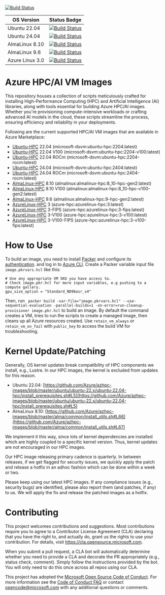 [![Build Status](https://dev.azure.com/hpc-platform-team/hpc-image-val/_apis/build/status/hpc-image-build?branchName=master)](https://dev.azure.com/hpc-platform-team/hpc-image-val/_build/latest?definitionId=3&branchName=master)

|OS Version|Status Badge|
|----------|------------|
|Ubuntu 22.04|[![Build Status](https://dev.azure.com/hpc-platform-team/hpc-image-val/_apis/build/status/hpc-image-build?branchName=master&jobName=Validate_Virtual_Machine&configuration=Validate_Virtual_Machine%20ubuntu_22.04)](https://dev.azure.com/hpc-platform-team/hpc-image-val/_build/latest?definitionId=3&branchName=master)
|Ubuntu 24.04|[![Build Status](https://dev.azure.com/hpc-platform-team/hpc-image-val/_apis/build/status/hpc-image-build?branchName=master&jobName=Validate_Virtual_Machine&configuration=Validate_Virtual_Machine%20ubuntu_24.04)](https://dev.azure.com/hpc-platform-team/hpc-image-val/_build/latest?definitionId=3&branchName=master)
|AlmaLinux 8.10|[![Build Status](https://dev.azure.com/hpc-platform-team/hpc-image-val/_apis/build/status/hpc-image-build?branchName=master&jobName=Validate_Virtual_Machine&configuration=Validate_Virtual_Machine%20alma8.10)](https://dev.azure.com/hpc-platform-team/hpc-image-val/_build/latest?definitionId=3&branchName=master)
|AlmaLinux 9.6|[![Build Status](https://dev.azure.com/hpc-platform-team/hpc-image-val/_apis/build/status/hpc-image-build?branchName=master&jobName=Validate_Virtual_Machine&configuration=Validate_Virtual_Machine%20alma9.6)](https://dev.azure.com/hpc-platform-team/hpc-image-val/_build/latest?definitionId=3&branchName=master)
|Azure Linux 3.0|[![Build Status](https://dev.azure.com/hpc-platform-team/hpc-image-val/_apis/build/status/hpc-image-build?branchName=master&jobName=Validate_Virtual_Machine&configuration=Validate_Virtual_Machine%20azurelinux3.0)](https://dev.azure.com/hpc-platform-team/hpc-image-val/_build/latest?definitionId=3&branchName=master)

# Azure HPC/AI VM Images

This repository houses a collection of scripts meticulously crafted for installing High-Performance Computing (HPC) and Artificial Intelligence (AI) libraries, along with tools essential for building Azure HPC/AI images. Whether you're provisioning compute-intensive workloads or crafting advanced AI models in the cloud, these scripts streamline the process, ensuring efficiency and reliability in your deployments.

Following are the current supported HPC/AI VM images that are available in Azure Marketplace:
- [Ubuntu-HPC](https://azuremarketplace.microsoft.com/en-us/marketplace/apps/microsoft-dsvm.ubuntu-hpc) 22.04 (microsoft-dsvm:ubuntu-hpc:2204:latest)
- [Ubuntu-HPC](https://azuremarketplace.microsoft.com/en-us/marketplace/apps/microsoft-dsvm.ubuntu-hpc) 22.04 V100 (microsoft-dsvm:ubuntu-hpc:2204-v100:latest)
- [Ubuntu-HPC](https://azuremarketplace.microsoft.com/en-us/marketplace/apps/microsoft-dsvm.ubuntu-hpc) 22.04 ROCm (microsoft-dsvm:ubuntu-hpc:2204-rocm:latest)
- [Ubuntu-HPC](https://azuremarketplace.microsoft.com/en-us/marketplace/apps/microsoft-dsvm.ubuntu-hpc) 24.04 (microsoft-dsvm:ubuntu-hpc:2404:latest)
- [Ubuntu-HPC](https://azuremarketplace.microsoft.com/en-us/marketplace/apps/microsoft-dsvm.ubuntu-hpc) 24.04 ROCm (microsoft-dsvm:ubuntu-hpc:2404-rocm:latest)
- [AlmaLinux-HPC](https://azuremarketplace.microsoft.com/en-us/marketplace/apps/almalinux.almalinux-hpc) 8.10 (almalinux:almalinux-hpc:8_10-hpc-gen2:latest)
- [AlmaLinux-HPC](https://azuremarketplace.microsoft.com/en-us/marketplace/apps/almalinux.almalinux-hpc) 8.10 V100 (almalinux:almalinux-hpc:8_10-hpc-v100-gen2:latest)
- [AlmaLinux-HPC](https://azuremarketplace.microsoft.com/en-us/marketplace/apps/almalinux.almalinux-hpc) 9.6 (almalinux:almalinux-hpc:9-hpc-gen2:latest)
- [AzureLinux-HPC]() 3 (azure-hpc:azurelinux-hpc:3:latest)
- [AzureLinux-HPC]() 3-FIPS (azure-hpc:azurelinux-hpc:3-fips:latest)
- [AzureLinux-HPC]() 3-V100 (azure-hpc:azurelinux-hpc:3-v100:latest)
- [AzureLinux-HPC]() 3-V100-FIPS (azure-hpc:azurelinux-hpc:3-v100-fips:latest)  

# How to Use

To build an image, you need to install [Packer](https://developer.hashicorp.com/packer/integrations/hashicorp/azure) and configure its [authentication](https://developer.hashicorp.com/packer/integrations/hashicorp/azure#authentication). and log in to [Azure CLI](https://learn.microsoft.com/en-us/cli/azure/get-started-with-azure-cli). Create a Packer variable input file `image.pkrvars.hcl` like this:

```
# Use any appropriate VM SKU you have access to.
# Check image.pkr.hcl for more input variables, e.g pushing to a compute gallery.
gpu_size_option = "Standard_ND96asr_v4"
```

Then, run ` packer build -var-file="image.pkrvars.hcl" --use-sequential-evaluation -parallel-builds=1 -on-error=run-cleanup-provisioner image.pkr.hcl` to build an image. By default the command creates a VM, tries to run the scripts to create a managed image, then cleans up all Azure resources created. Use `retain_vm_always` or `retain_vm_on_fail` with `public_key` to access the build VM for troubleshooting.

# Kernel Update/Patching

Generally, OS kernel updates break compatibility of HPC components we install, e.g., Lustre. In our HPC images, the kernel is excluded from updates for this reason.

- Ubuntu 22.04: [https://github.com/Azure/azhpc-images/blob/master/ubuntu/ubuntu-22.x/ubuntu-22.04-hpc/install_prerequisites.sh#L5](https://github.com/Azure/azhpc-images/blob/master/ubuntu/ubuntu-22.x/ubuntu-22.04-hpc/install_prerequisites.sh#L5)
- AlmaLinux 8.10: [https://github.com/Azure/azhpc-images/blob/master/alma/common/install_utils.sh#L66](https://github.com/Azure/azhpc-images/blob/master/alma/common/install_utils.sh#L67)

We implement it this way, since lots of kernel dependencies are installed which are highly coupled to a specific kernel version. Thus, kernel updates are not encouraged in our HPC images.

Our HPC image releasing primary cadence is quarterly. In between releases, if we get flagged for security issues, we quickly apply the patch and release a hotfix in an adhoc fashion which can be done within a week or two.

Please keep using our latest HPC images. If any compliance issues (e.g., security bugs) are identified, please also report them (and patches, if any) to us. We will apply the fix and release the patched images as a hotfix.

# Contributing

This project welcomes contributions and suggestions.  Most contributions require you to agree to a
Contributor License Agreement (CLA) declaring that you have the right to, and actually do, grant us
the rights to use your contribution. For details, visit https://cla.opensource.microsoft.com.

When you submit a pull request, a CLA bot will automatically determine whether you need to provide
a CLA and decorate the PR appropriately (e.g., status check, comment). Simply follow the instructions
provided by the bot. You will only need to do this once across all repos using our CLA.

This project has adopted the [Microsoft Open Source Code of Conduct](https://opensource.microsoft.com/codeofconduct/).
For more information see the [Code of Conduct FAQ](https://opensource.microsoft.com/codeofconduct/faq/) or
contact [opencode@microsoft.com](mailto:opencode@microsoft.com) with any additional questions or comments.
